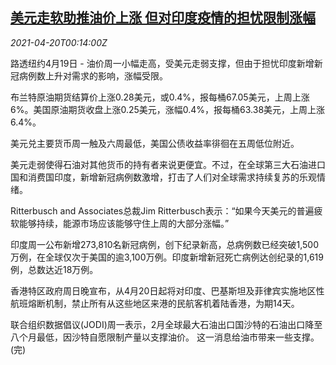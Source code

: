 <!--1618878662000-->
[美元走软助推油价上涨 但对印度疫情的担忧限制涨幅](https://cn.reuters.com/article/global-oil-drv-0419-idCNKBS2C700N)
------

<div><i>2021-04-20T00:14:00Z</i></div><p>路透纽约4月19日 - 油价周一小幅走高，受美元走弱支撑，但由于担忧印度新增新冠病例数上升对需求的影响，涨幅受限。</p><p>布兰特原油期货结算价上涨0.28美元，或0.4%，报每桶67.05美元，上周上涨6%。美国原油期货收盘上涨0.25美元，涨幅0.4%，报每桶63.38美元，上周上涨6.4%。</p><p>美元兑主要货币周一触及六周最低，美国公债收益率徘徊在五周低位附近。</p><p>美元走弱使得石油对其他货币的持有者来说更便宜。不过，在全球第三大石油进口国和消费国印度，新增新冠病例数激增，打击了人们对全球需求持续复苏的乐观情绪。</p><p>Ritterbusch and Associates总裁Jim Ritterbusch表示：“如果今天美元的普遍疲软能够持续，能源市场应该能够守住上周的大部分涨幅。”</p><p>印度周一公布新增273,810名新冠病例，创下纪录新高，总病例数已经突破1,500万例，在全球仅次于美国的逾3,100万例。印度新增新冠死亡病例达创纪录的1,619例，总数达近18万例。</p><p>香港特区政府周日晚宣布，从4月20日起将对印度、巴基斯坦及菲律宾实施地区性航班熔断机制，禁止所有从这些地区来港的民航客机着陆香港，为期14天。</p><p>联合组织数据倡议(JODI)周一表示，2月全球最大石油出口国沙特的石油出口降至八个月最低，因沙特自愿限制产量以支撑油价。 这一消息给油市带来一些支撑。(完)</p>
